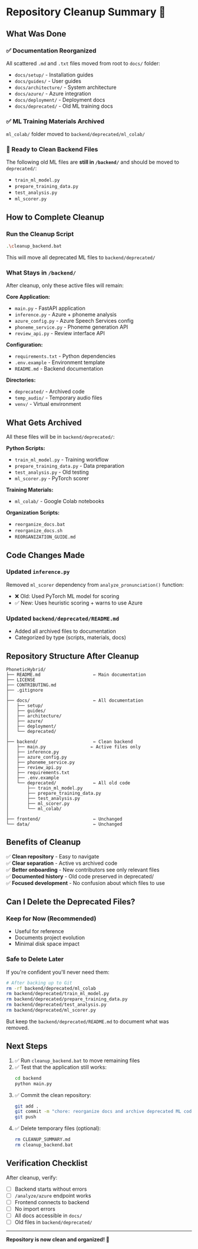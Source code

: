 # Repository Cleanup Summary 🧹

## What Was Done

### ✅ Documentation Reorganized
All scattered `.md` and `.txt` files moved from root to `docs/` folder:
- `docs/setup/` - Installation guides
- `docs/guides/` - User guides  
- `docs/architecture/` - System architecture
- `docs/azure/` - Azure integration
- `docs/deployment/` - Deployment docs
- `docs/deprecated/` - Old ML training docs

### ✅ ML Training Materials Archived
`ml_colab/` folder moved to `backend/deprecated/ml_colab/`

### 🔄 Ready to Clean Backend Files

The following old ML files are **still in `/backend/`** and should be moved to `deprecated/`:
- `train_ml_model.py`
- `prepare_training_data.py`
- `test_analysis.py`
- `ml_scorer.py`

## How to Complete Cleanup

### Run the Cleanup Script

```bash
.\cleanup_backend.bat
```

This will move all deprecated ML files to `backend/deprecated/`

### What Stays in `/backend/`

After cleanup, only these active files will remain:

**Core Application:**
- `main.py` - FastAPI application
- `inference.py` - Azure + phoneme analysis
- `azure_config.py` - Azure Speech Services config
- `phoneme_service.py` - Phoneme generation API
- `review_api.py` - Review interface API

**Configuration:**
- `requirements.txt` - Python dependencies
- `.env.example` - Environment template
- `README.md` - Backend documentation

**Directories:**
- `deprecated/` - Archived code
- `temp_audio/` - Temporary audio files
- `venv/` - Virtual environment

## What Gets Archived

All these files will be in `backend/deprecated/`:

**Python Scripts:**
- `train_ml_model.py` - Training workflow
- `prepare_training_data.py` - Data preparation
- `test_analysis.py` - Old testing  
- `ml_scorer.py` - PyTorch scorer

**Training Materials:**
- `ml_colab/` - Google Colab notebooks

**Organization Scripts:**
- `reorganize_docs.bat`
- `reorganize_docs.sh`
- `REORGANIZATION_GUIDE.md`

## Code Changes Made

### Updated `inference.py`
Removed `ml_scorer` dependency from `analyze_pronunciation()` function:
- ❌ Old: Used PyTorch ML model for scoring
- ✅ New: Uses heuristic scoring + warns to use Azure

### Updated `backend/deprecated/README.md`
- Added all archived files to documentation
- Categorized by type (scripts, materials, docs)

## Repository Structure After Cleanup

```
PhoneticHybrid/
├── README.md                    ← Main documentation
├── LICENSE
├── CONTRIBUTING.md
├── .gitignore
│
├── docs/                        ← All documentation
│   ├── setup/
│   ├── guides/
│   ├── architecture/
│   ├── azure/
│   ├── deployment/
│   └── deprecated/
│
├── backend/                     ← Clean backend
│   ├── main.py                 ← Active files only
│   ├── inference.py
│   ├── azure_config.py
│   ├── phoneme_service.py
│   ├── review_api.py
│   ├── requirements.txt
│   ├── .env.example
│   └── deprecated/              ← All old code
│       ├── train_ml_model.py
│       ├── prepare_training_data.py
│       ├── test_analysis.py
│       ├── ml_scorer.py
│       └── ml_colab/
│
├── frontend/                    ← Unchanged
└── data/                        ← Unchanged
```

## Benefits of Cleanup

✅ **Clean repository** - Easy to navigate  
✅ **Clear separation** - Active vs archived code  
✅ **Better onboarding** - New contributors see only relevant files  
✅ **Documented history** - Old code preserved in deprecated/  
✅ **Focused development** - No confusion about which files to use

## Can I Delete the Deprecated Files?

### Keep for Now (Recommended)
- Useful for reference
- Documents project evolution
- Minimal disk space impact

### Safe to Delete Later
If you're confident you'll never need them:
```bash
# After backing up to Git
rm -rf backend/deprecated/ml_colab
rm backend/deprecated/train_ml_model.py
rm backend/deprecated/prepare_training_data.py
rm backend/deprecated/test_analysis.py
rm backend/deprecated/ml_scorer.py
```

But keep the `backend/deprecated/README.md` to document what was removed.

## Next Steps

1. ✅ Run `cleanup_backend.bat` to move remaining files
2. ✅ Test that the application still works:
   ```bash
   cd backend
   python main.py
   ```
3. ✅ Commit the clean repository:
   ```bash
   git add .
   git commit -m "chore: reorganize docs and archive deprecated ML code"
   git push
   ```
4. ✅ Delete temporary files (optional):
   ```bash
   rm CLEANUP_SUMMARY.md
   rm cleanup_backend.bat
   ```

## Verification Checklist

After cleanup, verify:
- [ ] Backend starts without errors
- [ ] `/analyze/azure` endpoint works
- [ ] Frontend connects to backend
- [ ] No import errors
- [ ] All docs accessible in `docs/`
- [ ] Old files in `backend/deprecated/`

---

**Repository is now clean and organized! 🎉**
